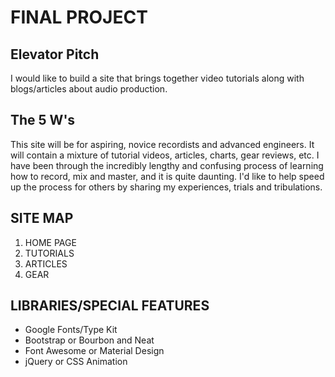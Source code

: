 # FINAL PROJECT

## Elevator Pitch

I would like to build a site that brings together video tutorials along with blogs/articles about audio production.

## The 5 W's

This site will be for aspiring, novice recordists and advanced engineers. It will contain a mixture of tutorial videos, articles, charts, gear reviews, etc. I have been through the incredibly lengthy and confusing process of learning how to record, mix and master, and it is quite daunting. I'd like to help speed up the process for others by sharing my experiences, trials and tribulations.

## SITE MAP

1. HOME PAGE   
1. TUTORIALS  
1. ARTICLES  
1. GEAR

## LIBRARIES/SPECIAL FEATURES

* Google Fonts/Type Kit
* Bootstrap or Bourbon and Neat
* Font Awesome or Material Design
* jQuery or CSS Animation
